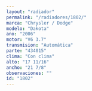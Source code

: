 ```yaml
---
layout: "radiador"
permalink: "/radiadores/1802/"
marca: "Chrysler / Dodge"
modelo: "Dakota"
ano: "2006"
motor: "V6 3.7"
transmision: "Automática"
parte: "434015"
clima: "Con clima"
alto: "17 11/16"
ancho: "21 7/8"
observaciones: ""
id: "1802"
---
```


